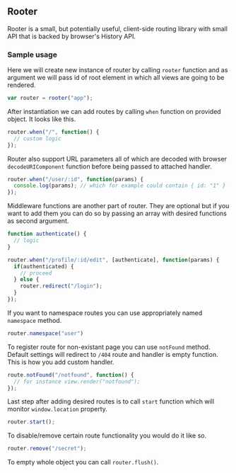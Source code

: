 ## Rooter

Rooter is a small, but potentially useful, client-side routing library with small API that is backed by browser's
History API.

### Sample usage

Here we will create new instance of router by calling `rooter` function and as
argument we will pass id of root element in which all views are going to be rendered.

```javascript
var router = rooter("app");
```

After instantiation we can add routes by calling `when` function on provided
object. It looks like this.

```javascript
router.when("/", function() {
  // custom logic
});
```

Router also support URL parameters all of which are decoded with browser
`decodeURIComponent` function before being passed to attached handler.

```javascript
router.when("/user/:id", function(params) {
  console.log(params); // which for example could contain { id: "1" } 
});
```

Middleware functions are another part of router. They are optional but if you
want to add them you can do so by passing an array with desired functions as
second argument.

```javascript
function authenticate() {
  // logic
}

router.when("/profile/:id/edit", [authenticate], function(params) {
  if(authenticated) {
    // proceed
  } else {
    router.redirect("/login");
  }
});
```

If you want to namespace routes you can use appropriately named `namespace`
method.


```javascript
router.namespace("user")
```

To register route for non-existant page you can use `notFound` method. Default settings will
redirect to `/404` route and handler is empty function. This is how you add custom
handler.

```javascript
route.notFound("/notfound", function() {
  // for instance view.render("notfound");
});
```

Last step after adding desired routes is to call `start` function which will
monitor `window.location` property.

```javascript
router.start();
```

To disable/remove certain route functionality you would do it like so.

```javascript
router.remove("/secret");
```

To empty whole object you can call `router.flush()`.
